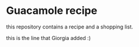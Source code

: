 # Guacamole recipe

this repository contains a recipe and a shopping list.

this is the line that Giorgia added :)
